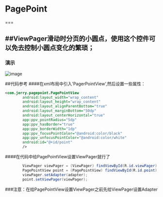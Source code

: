 # PagePoint
===

##ViewPager滑动时分页的小圆点，使用这个控件可以免去控制小圆点变化的繁琐；
-----

### 演示
![image](https://github.com/llj19900605/PagePoint/raw/master/screenshots/demo.gif)

##代码参考
####在xml布局中引入'PagerPointView',然后设置一些属性：
```xml
<com.jerry.pagepoint.PagePointView
        android:layout_width="wrap_content"
        android:layout_height="wrap_content"
        android:layout_alignParentBottom="true"
        android:layout_marginBottom="50dp"
        android:layout_centerHorizontal="true"
        app:ppv_pointRadius="5dp"
        app:ppv_hasBorder="true"
        app:ppv_borderWidth="1dp"
        app:ppv_focusPointColor="@android:color/black"
        app:ppv_unfocusPointColor="@android:color/white"
        android:id="@+id/point"
        />
```
####在代码中给PagePointView设置ViewPager就行了
```java
        ViewPager viewPager = (ViewPager) findViewById(R.id.viewPager);
        PagePointView point = (PagePointView) findViewById(R.id.point);
        viewPager.setAdapter(adapter);
        point.setViewPager(viewPager);
```
###注意：在给PagePointView设置ViewPager之前先给ViewPager设置Adapter
